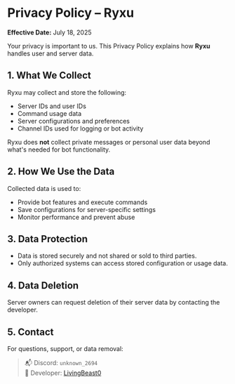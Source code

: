 # Privacy Policy – Ryxu

**Effective Date:** July 18, 2025

Your privacy is important to us. This Privacy Policy explains how **Ryxu** handles user and server data.

## 1. What We Collect
Ryxu may collect and store the following:
- Server IDs and user IDs
- Command usage data
- Server configurations and preferences
- Channel IDs used for logging or bot activity

Ryxu does **not** collect private messages or personal user data beyond what's needed for bot functionality.

## 2. How We Use the Data
Collected data is used to:
- Provide bot features and execute commands
- Save configurations for server-specific settings
- Monitor performance and prevent abuse

## 3. Data Protection
- Data is stored securely and not shared or sold to third parties.
- Only authorized systems can access stored configuration or usage data.

## 4. Data Deletion
Server owners can request deletion of their server data by contacting the developer.

## 5. Contact
For questions, support, or data removal:

> 📬 Discord: `unknown_2694`  
> 🧠 Developer: [LivingBeast0](https://github.com/LivingBeast0)

